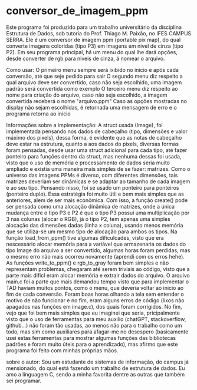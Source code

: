# conversor_de_imagem_ppm

Este programa foi produzido para um trabalho universitário da disciplina Estrutura de Dados, sob tutoria do Prof. Thiago M. Paixão, no IFES CAMPUS SERRA.
Ele é um conversor de imagem ppm (portable pix map), do qual converte imagens coloridas (tipo P3) em imagens em nivel de cinza (tipo P2). Em seu programa principal, há um menu do qual lhe dará opções, desde converter de rgb para niveis de cinza, á nomear o arquivo.

Como usar:
O primeiro menu sempre será ixibido no inicio e após cada conversão, até que seje pedido para sair
O segundo menu diz respeito a qual arquivo deve ser convertido, caso não seja escolhido, uma imagem padrão será convertida como exemplo
O terceiro menu diz respeito ao nome para criação do arquivo, caso não seja escolhido, a imagem convertida receberá o nome "arquivo.ppm"
Caso as opções mostradas no display não sejam escolhidas, é retornada uma mensagem de erro e o programa retorna ao inicio

Informações sobre a implementação:
A struct usada (Image), foi implementada pensando nos dados de cabeçalho (tipo, dimensões e valor máximo dos pixels), dessa forma, é evidente que as notas de cabeçalho deve estar na estrutura, quanto a aos dados do pixels, diversas formas foram pensadas, desde usar uma struct adicional para cada tipo, até fazer ponteiro para funções dentro da struct, mas nenhuma dessas foi usada, visto que o uso de memória e processamento de dados seria muito ampliado e existia uma maneira mais simples de se fazer: matrizes. Como o universo das imagens PPMs é diverso, com diferentes dimensões, tais matrizes deveriam ser dinâmicas e se adaptar ao tamanho de cada imagem e ao seu tipo. Pensando nisso, foi se usado um ponteiro para ponteiros (ponteiro duplo).
Essa estratégia foi muito útil e bem mais simples que as anteriores, alem de ser mais econômica. Com isso, a função create() pode ser pensada como uma alocação dinâmica de matrizes, onde a única mudança entre o tipo P3 e P2 é que o tipo P3 possui uma multiplicação por 3 nas colunas (alocar o RGB), já o tipo P2, tem apenas uma simples alocação das dimensões dadas (linha x coluna), usando menos memória que se utiliza-se um mesmo tipo de alocação para ambos os tipos.
Na função load_from_ppm() tive algumas dificulcades, visto que era nescessário alocar memória para a variável que armazenaria os dados do tipo Image do arquivo a ser convertido, algumas horas foram perdidas, mas o mesmo erro não mais ocorreu novamente (aprendi com os erros hehe). 
As funções write_to_ppm() e rgb_to_gray foram bem simples e não representam problemas, chegaram até serem triviais ao código, visto que a parte mais dificl eram alocar memória
e extrair dados do arquivo.
O arquivo main.c foi a parte que mais demandou tempo visto que para implementar o TAD haviam muitos pontos, como o menu, que deveria voltar ao inicio ao fim de cada conversão. Foram boas horas olhando a tela sem entender o motivo de não funcionar e no fim, eram alguns erros de código (lixos não apagados nas funções em image.c), dos quais foram corrigidos. No fim, vejo que foi bem mais simples que eu imaginei que seria, pricipalmente visto que o uso de ferramentas para meu auxilio (chatGPT, stackoverflow, github...) não foram tão usadas, ao menos não para o trabalho como um todo, mas sim como auxiliares para afagar-me no desespero (basicamente usei estas ferramentas para mostrar algumas funções das bibliotecas padrões e foram muito úteis para o aprendizado), mas afirmo que este programa foi feito com minhas próprias mãos.

sobre o autor:
Sou um estudante de sistemas de informação, do campus já mensionado, do qual está fazendo um trabalho de estrutura de dados.
Eu amo a linguagem C, sendo a minha favorita dentre as outras que também sei programar.
